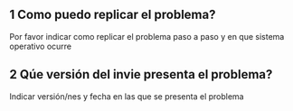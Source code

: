 ## 1 Como puedo replicar el problema?
Por favor indicar como replicar el problema paso a paso y en que sistema operativo ocurre

## 2 Qúe versión del invie presenta el problema?
Indicar versión/nes y fecha en las que se presenta el problema
